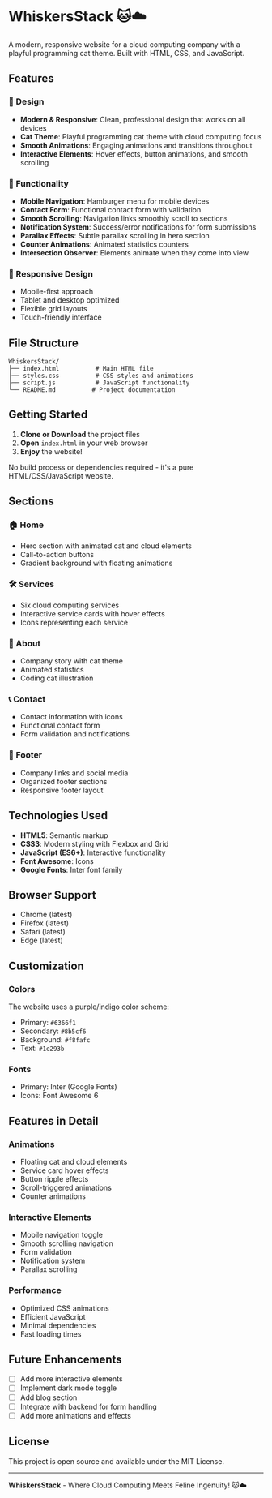 # WhiskersStack 🐱☁️

A modern, responsive website for a cloud computing company with a playful programming cat theme. Built with HTML, CSS, and JavaScript.

## Features

### 🎨 Design
- **Modern & Responsive**: Clean, professional design that works on all devices
- **Cat Theme**: Playful programming cat theme with cloud computing focus
- **Smooth Animations**: Engaging animations and transitions throughout
- **Interactive Elements**: Hover effects, button animations, and smooth scrolling

### 🚀 Functionality
- **Mobile Navigation**: Hamburger menu for mobile devices
- **Contact Form**: Functional contact form with validation
- **Smooth Scrolling**: Navigation links smoothly scroll to sections
- **Notification System**: Success/error notifications for form submissions
- **Parallax Effects**: Subtle parallax scrolling in hero section
- **Counter Animations**: Animated statistics counters
- **Intersection Observer**: Elements animate when they come into view

### 📱 Responsive Design
- Mobile-first approach
- Tablet and desktop optimized
- Flexible grid layouts
- Touch-friendly interface

## File Structure

```
WhiskersStack/
├── index.html          # Main HTML file
├── styles.css          # CSS styles and animations
├── script.js           # JavaScript functionality
└── README.md          # Project documentation
```

## Getting Started

1. **Clone or Download** the project files
2. **Open** `index.html` in your web browser
3. **Enjoy** the website!

No build process or dependencies required - it's a pure HTML/CSS/JavaScript website.

## Sections

### 🏠 Home
- Hero section with animated cat and cloud elements
- Call-to-action buttons
- Gradient background with floating animations

### 🛠️ Services
- Six cloud computing services
- Interactive service cards with hover effects
- Icons representing each service

### 📖 About
- Company story with cat theme
- Animated statistics
- Coding cat illustration

### 📞 Contact
- Contact information with icons
- Functional contact form
- Form validation and notifications

### 🦶 Footer
- Company links and social media
- Organized footer sections
- Responsive footer layout

## Technologies Used

- **HTML5**: Semantic markup
- **CSS3**: Modern styling with Flexbox and Grid
- **JavaScript (ES6+)**: Interactive functionality
- **Font Awesome**: Icons
- **Google Fonts**: Inter font family

## Browser Support

- Chrome (latest)
- Firefox (latest)
- Safari (latest)
- Edge (latest)

## Customization

### Colors
The website uses a purple/indigo color scheme:
- Primary: `#6366f1`
- Secondary: `#8b5cf6`
- Background: `#f8fafc`
- Text: `#1e293b`

### Fonts
- Primary: Inter (Google Fonts)
- Icons: Font Awesome 6

## Features in Detail

### Animations
- Floating cat and cloud elements
- Service card hover effects
- Button ripple effects
- Scroll-triggered animations
- Counter animations

### Interactive Elements
- Mobile navigation toggle
- Smooth scrolling navigation
- Form validation
- Notification system
- Parallax scrolling

### Performance
- Optimized CSS animations
- Efficient JavaScript
- Minimal dependencies
- Fast loading times

## Future Enhancements

- [ ] Add more interactive elements
- [ ] Implement dark mode toggle
- [ ] Add blog section
- [ ] Integrate with backend for form handling
- [ ] Add more animations and effects

## License

This project is open source and available under the MIT License.

---

**WhiskersStack** - Where Cloud Computing Meets Feline Ingenuity! 🐱☁️

